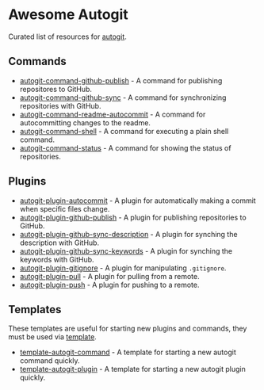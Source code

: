 
# Awesome Autogit

Curated list of resources for [autogit](https://github.com/fabiospampinato/autogit).

## Commands

- [autogit-command-github-publish](https://github.com/fabiospampinato/autogit-command-github-publish) - A command for publishing repositores to GitHub.
- [autogit-command-github-sync](https://github.com/fabiospampinato/autogit-command-github-sync) - A command for synchronizing repositories with GitHub.
- [autogit-command-readme-autocommit](https://github.com/fabiospampinato/autogit-command-readme-autocommit) - A command for autocommitting changes to the readme.
- [autogit-command-shell](https://github.com/fabiospampinato/autogit-command-shell) - A command for executing a plain shell command.
- [autogit-command-status](https://github.com/fabiospampinato/autogit-command-status) - A command for showing the status of repositories.

## Plugins

- [autogit-plugin-autocommit](https://github.com/fabiospampinato/autogit-plugin-autocommit) - A plugin for automatically making a commit when specific files change.
- [autogit-plugin-github-publish](https://github.com/fabiospampinato/autogit-plugin-github-publish) - A plugin for publishing repositories to GitHub.
- [autogit-plugin-github-sync-description](https://github.com/fabiospampinato/autogit-plugin-github-sync-description) - A plugin for synching the description with GitHub.
- [autogit-plugin-github-sync-keywords](https://github.com/fabiospampinato/autogit-plugin-github-sync-keywords) - A plugin for synching the keywords with GitHub.
- [autogit-plugin-gitignore](https://github.com/fabiospampinato/autogit-plugin-gitignore) - A plugin for manipulating `.gitignore`.
- [autogit-plugin-pull](https://github.com/fabiospampinato/autogit-plugin-pull) - A plugin for pulling from a remote.
- [autogit-plugin-push](https://github.com/fabiospampinato/autogit-plugin-push) - A plugin for pushing to a remote.

## Templates

These templates are useful for starting new plugins and commands, they must be used via [template](https://github.com/fabiospampinato/template).

- [template-autogit-command](https://github.com/fabiospampinato/template-autogit-command) - A template for starting a new autogit command quickly.
- [template-autogit-plugin](https://github.com/fabiospampinato/template-autogit-plugin) - A template for starting a new autogit plugin quickly.
